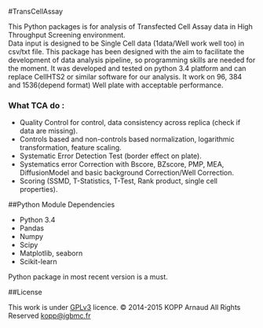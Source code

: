 #TransCellAssay

This Python packages is for analysis of Transfected Cell Assay data in High Throughput Screening environment.   
Data input is designed to be Single Cell data (1data/Well work well too) in csv/txt file.
This package has been designed with the aim to facilitate the development of data analysis pipeline, so programming skills are needed for the moment. 
It was developed and tested on python 3.4 platform and can replace CellHTS2 or similar software for our analysis. It work 
on 96, 384 and 1536(depend format) Well plate with acceptable performance.

### What TCA do :

* Quality Control for control, data consistency across replica (check if data are missing).
* Controls based and non-controls based normalization, logarithmic transformation, feature scaling.
* Systematic Error Detection Test (border effect on plate).
* Systematics error Correction with Bscore, BZscore, PMP, MEA, DiffusionModel and basic background Correction/Well Correction.
* Scoring (SSMD, T-Statistics, T-Test, Rank product, single cell properties).

##Python Module Dependencies

* Python 3.4
* Pandas 
* Numpy 
* Scipy 
* Matplotlib, seaborn
* Scikit-learn

Python package in most recent version is a must.

##License

This work is under [GPLv3](http://www.gnu.org/licenses/gpl-3.0.html) licence.
© 2014-2015 KOPP Arnaud All Rights Reserved
kopp@igbmc.fr